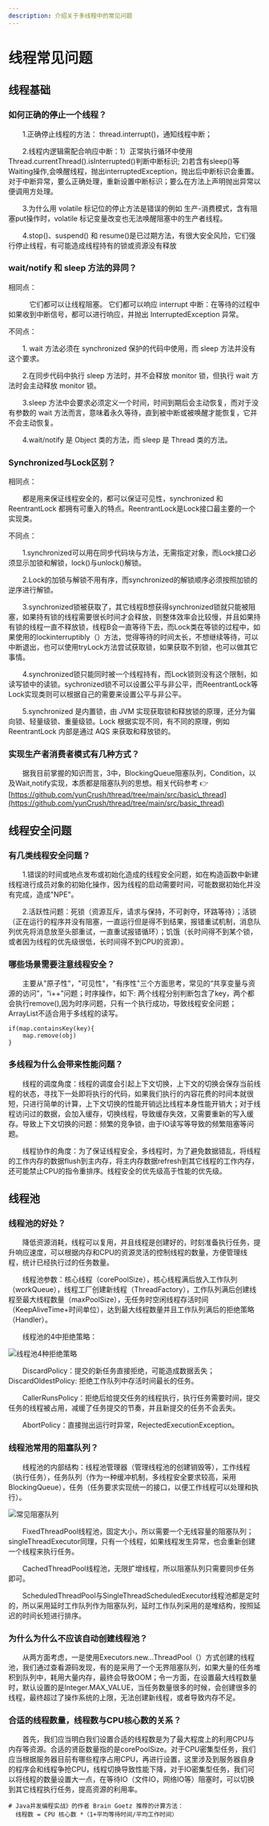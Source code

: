 ```yaml
---
description: 介绍关于多线程中的常见问题
---
```


# 线程常见问题

## 线程基础

### 如何正确的停止一个线程？

　　1.正确停止线程的方法： thread.interrupt\(\)，通知线程中断； 

　　2.线程内逻辑需配合响应中断：1）正常执行循环中使用 Thread.currentThread\(\).isInterrupted\(\)判断中断标识; 2\)若含有sleep\(\)等Waiting操作,会唤醒线程，抛出interruptedException，抛出后中断标识会重置。对于中断异常，要么正确处理，重新设置中断标识；要么在方法上声明抛出异常以便调用方处理。

　　3.为什么用 volatile 标记位的停止方法是错误的例如 生产-消费模式，含有阻塞put操作时，volatile 标记变量改变也无法唤醒阻塞中的生产者线程。

　　4.stop\(\)、suspend\(\) 和 resume\(\)是已过期方法，有很大安全风险，它们强行停止线程，有可能造成线程持有的锁或资源没有释放

### wait/notify 和 sleep 方法的异同？

相同点：

　　　它们都可以让线程阻塞。 它们都可以响应 interrupt 中断：在等待的过程中如果收到中断信号，都可以进行响应，并抛出 InterruptedException 异常。

不同点：

　　1. wait 方法必须在 synchronized 保护的代码中使用，而 sleep 方法并没有这个要求。 

　　2.在同步代码中执行 sleep 方法时，并不会释放 monitor 锁，但执行 wait 方法时会主动释放 monitor 锁。 

　　3.sleep 方法中会要求必须定义一个时间，时间到期后会主动恢复，而对于没有参数的 wait 方法而言，意味着永久等待，直到被中断或被唤醒才能恢复，它并不会主动恢复。 

　　4.wait/notify 是 Object 类的方法，而 sleep 是 Thread 类的方法。

### Synchronized与Lock区别？

相同点：

　　都是用来保证线程安全的，都可以保证可见性，synchronized 和 ReentrantLock 都拥有可重入的特点。ReentrantLock是Lock接口最主要的一个实现类。

不同点：

　　1.synchronized可以用在同步代码块与方法，无需指定对象，而Lock接口必须显示加锁和解锁，lock\(\)与unlock\(\)解锁。

　　2.Lock的加锁与解锁不用有序，而synchronized的解锁顺序必须按照加锁的逆序进行解锁。

　　3.synchronized锁被获取了，其它线程B想获得synchronized锁就只能被阻塞，如果持有锁的线程需要很长时间才会释放，则整体效率会比较慢，并且如果持有锁的线程一直不释放锁，线程B会一直等待下去，而Lock类在等锁的过程中，如果使用的lockinterruptibly（）方法，觉得等待的时间太长，不想继续等待，可以中断退出，也可以使用tryLock方法尝试获取锁，如果获取不到锁，也可以做其它事情。

　　4.synchronized锁只能同时被一个线程持有，而Lock锁则没有这个限制，如读写锁中的读锁。sychronized锁不可以设置公平与非公平，而ReentrantLock等Lock实现类则可以根据自己的需要来设置公平与非公平。

　　5.synchronized 是内置锁，由 JVM 实现获取锁和释放锁的原理，还分为偏向锁、轻量级锁、重量级锁。Lock 根据实现不同，有不同的原理，例如 ReentrantLock 内部是通过 AQS 来获取和释放锁的。

### 实现生产者消费者模式有几种方式？

　　据我目前掌握的知识而言，3中，BlockingQueue阻塞队列，Condition，以及Wait,notify实现，本质都是阻塞队列的思想。相关代码参考 👉 [https://github.com/yunCrush/thread/tree/main/src/basic\_thread](https://github.com/yunCrush/thread/tree/main/src/basic_thread)

## 线程安全问题

### 有几类线程安全问题？

　　1.错误的时间或地点发布或初始化造成的线程安全问题，如在构造函数中新建线程进行成员对象的初始化操作，因为线程的启动需要时间，可能数据初始化并没有完成，造成"NPE"。

　　2.活跃性问题：死锁（资源互斥，请求与保持，不可剥夺，环路等待）；活锁（正在运行的程序并没有阻塞，一直运行但是得不到结果，报错重试机制，消息队列优先将消息放至头部重试，一直重试报错循环）；饥饿（长时间得不到某个锁，或者因为线程的优先级很低，长时间得不到CPU的资源）。

### 哪些场景需要注意线程安全？

　　主要从"原子性"，"可见性"，"有序性"三个方面思考，常见的“共享变量与资源的访问”，“i++”问题；时序操作，如下: 两个线程分别判断包含了key，两个都会执行remove\(\),因为时序问题，只有一个执行成功，导致线程安全问题；ArrayList不适合用于多线程的读写。

```text
if(map.containsKey(key){
    map.remove(obj)
}
```

### 多线程为什么会带来性能问题？

　　线程的调度角度：线程的调度会引起上下文切换，上下文的切换会保存当前线程的状态，寻找下一处即将执行的代码，如果我们执行的内容花费的时间本就很短，只进行简单的计算，上下文切换的性能开销远比线程本身性能开销大；对于线程访问过的数据，会加入缓存，切换线程，导致缓存失效，又需要重新的写入缓存。导致上下文切换的问题：频繁的竞争锁，由于IO读写等导致的频繁阻塞等问题。

　　线程协作的角度：为了保证线程安全，多线程时，为了避免数据错乱，将线程的工作内存的数据flush到主内存，将主内存数据refresh到其它线程的工作内存，还可能禁止CPU的指令重排序。线程安全的优先级高于性能的优先级。

## 线程池

### 线程池的好处？

　　降低资源消耗，线程可以复用，并且线程是创建好的，时刻准备执行任务，提升响应速度，可以根据内存和CPU的资源灵活的控制线程的数量，方便管理线程，统计已经执行过的任务数量。

　　线程池参数：核心线程（corePoolSize），核心线程满后放入工作队列（workQueue），线程工厂创建新线程（ThreadFactory），工作队列满后创建线程至最大线程数量（maxPoolSize），无任务时空闲线程存活时间（KeepAliveTime+时间单位），达到最大线程数量并且工作队列满后的拒绝策略（Handler）。

　　线程池的4中拒绝策略：

![&#x7EBF;&#x7A0B;&#x6C60;4&#x79CD;&#x62D2;&#x7EDD;&#x7B56;&#x7565;](../.gitbook/assets/image%20%284%29.png)

　　DiscardPolicy：提交的新任务直接拒绝，可能造成数据丢失；  DiscardOldestPolicy: 拒绝工作队列中存活时间最长的任务。

　　CallerRunsPolicy：拒绝后给提交任务的线程执行，执行任务需要时间，提交任务的线程被占用，减缓了任务提交的节奏，并且新提交的任务不会丢失。

　　AbortPolicy：直接抛出运行时异常，RejectedExecutionException。

### 线程池常用的阻塞队列？

　　线程池的内部结构：线程池管理器（管理线程池的创建销毁等），工作线程（执行任务），任务队列（作为一种缓冲机制，多线程安全要求较高，采用BlockingQueue），任务（任务要求实现统一的接口，以便工作线程可以处理和执行）。

![&#x5E38;&#x89C1;&#x963B;&#x585E;&#x961F;&#x5217;](../.gitbook/assets/image%20%2828%29.png)

　　FixedThreadPool线程池，固定大小，所以需要一个无线容量的阻塞队列；singleThreadExecutor同理，只有一个线程，如果线程发生异常，也会重新创建一个线程来执行任务。

　　CachedThreadPool线程池，无限扩增线程，所以阻塞队列只需要同步任务即可。

　　ScheduledThreadPool与SingleThreadScheduledExecutor线程池都是定时的，所以采用延时工作队列作为阻塞队列，延时工作队列采用的是堆结构，按照延迟的时间长短进行排序。

### 为什么为什么不应该自动创建线程池？

　　从两方面考虑，一是使用Executors.new...ThreadPool（）方式创建的线程池，我们通过查看源码发现，有的是采用了一个无界阻塞队列，如果大量的任务堆积到队列中，耗用大量内存，最终会导致OOM；令一方面，在设置最大线程数量时，默认设置的是Integer.MAX\_VALUE，当任务数量很多的时候，会创建很多的线程，最终超过了操作系统的上限，无法创建新线程，或者导致内存不足。

### 合适的线程数量，线程数与CPU核心数的关系？

　　首先，我们应当明白我们设置合适的线程数是为了最大程度上的利用CPU与内存等资源。合适的贤臣数量指的是corePoolSize。对于CPU密集型任务，我们应当根据服务器目前有哪些程序占用CPU，再进行设置，这里涉及到服务器自身的程序会和线程争抢CPU，线程切换导致性能下降，对于IO密集型任务，我们可以将线程的数量设置大一点，在等待IO（文件IO，网络IO等）阻塞时，可以切换到其它线程执行任务，提高资源的利用率。

```text
# Java并发编程实战》的作者 Brain Goetz 推荐的计算方法：
  线程数 = CPU 核心数 *（1+平均等待时间/平均工作时间）
```

